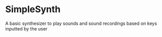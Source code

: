 # SimpleSynth
A basic synthesizer to play sounds and sound recordings based on keys inputted by the user

